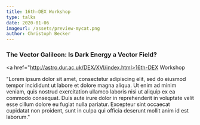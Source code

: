 ```yaml
---
title: 16th-DEX Workshop
type: talks
date: 2020-01-06
imageurl: /assets/preview-mycat.png
author: Christoph Becker
---
```


### The Vector Galileon: Is Dark Energy a Vector Field?
<a href="http://astro.dur.ac.uk/DEX/XVI/index.html>16th-DEX Workshop</a>

"Lorem ipsum dolor sit amet, consectetur adipiscing elit, sed do eiusmod tempor incididunt ut labore et dolore magna aliqua. Ut enim ad minim veniam, quis nostrud exercitation ullamco laboris nisi ut aliquip ex ea commodo consequat. Duis aute irure dolor in reprehenderit in voluptate velit esse cillum dolore eu fugiat nulla pariatur. Excepteur sint occaecat cupidatat non proident, sunt in culpa qui officia deserunt mollit anim id est laborum."

